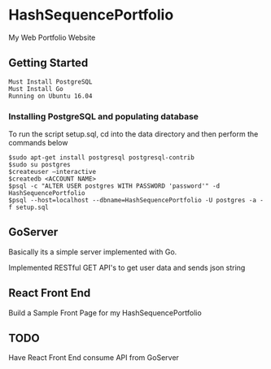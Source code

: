 # HashSequencePortfolio

My Web Portfolio Website

## Getting Started

```
Must Install PostgreSQL
Must Install Go
Running on Ubuntu 16.04

```

### Installing PostgreSQL and populating database

To run the script setup.sql, cd into the data directory and then perform the commands below

```
$sudo apt-get install postgresql postgresql-contrib
$sudo su postgres
$createuser –interactive
$createdb <ACCOUNT NAME>
$psql -c "ALTER USER postgres WITH PASSWORD 'password'" -d HashSequencePortfolio
$psql --host=localhost --dbname=HashSequencePortfolio -U postgres -a -f setup.sql

```

## GoServer

Basically its a simple server implemented with Go.

Implemented RESTful GET API's to get user data and sends json string

## React Front End

Build a Sample Front Page for my HashSequencePortfolio

## TODO

Have React Front End consume API from GoServer
